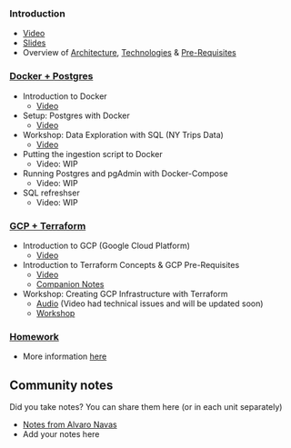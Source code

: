 ### Introduction

* [Video](https://www.youtube.com/watch?v=bkJZDmreIpA&list=PL3MmuxUbc_hJed7dXYoJw8DoCuVHhGEQb&index=1)
* [Slides](https://www.slideshare.net/AlexeyGrigorev/data-engineering-zoomcamp-introduction)
* Overview of [Architecture](https://github.com/DataTalksClub/data-engineering-zoomcamp#overview), [Technologies](https://github.com/DataTalksClub/data-engineering-zoomcamp#technologies) & [Pre-Requisites](https://github.com/DataTalksClub/data-engineering-zoomcamp#prerequisites)


### [Docker + Postgres](2_docker_sql)

* Introduction to Docker
  * [Video](https://www.youtube.com/watch?v=EYNwNlOrpr0&list=PL3MmuxUbc_hJed7dXYoJw8DoCuVHhGEQb&index=3)
* Setup: Postgres with Docker 
  * [Video](https://www.youtube.com/watch?v=2JM-ziJt0WI&list=PL3MmuxUbc_hJed7dXYoJw8DoCuVHhGEQb&index=4)
* Workshop: Data Exploration with SQL (NY Trips Data)
  * [Video](https://www.youtube.com/watch?v=hCAIVe9N0ow&list=PL3MmuxUbc_hJed7dXYoJw8DoCuVHhGEQb&index=5)
* Putting the ingestion script to Docker 
  * Video: WIP
* Running Postgres and pgAdmin with Docker-Compose
  * Video: WIP
* SQL refreshser
  * Video: WIP


### [GCP + Terraform](1_terraform_gcp)

* Introduction to GCP (Google Cloud Platform)
  * [Video](https://www.youtube.com/watch?v=18jIzE41fJ4&list=PL3MmuxUbc_hJed7dXYoJw8DoCuVHhGEQb&index=2)
* Introduction to Terraform Concepts & GCP Pre-Requisites
  * [Video](https://www.youtube.com/watch?v=Hajwnmj0xfQ&list=PL3MmuxUbc_hJed7dXYoJw8DoCuVHhGEQb&index=6)
  * [Companion Notes](1_terraform_gcp)
* Workshop: Creating GCP Infrastructure with Terraform
  * [Audio](https://drive.google.com/file/d/1IqMRDwJV-m0v9_le_i2HA_UbM_sIWgWx/view?usp=sharing) (Video had technical issues and will be updated soon)
  * [Workshop](1_terraform_gcp/terraform_inf)

### [Homework](homework.md)

* More information [here](homework.md)

## Community notes

Did you take notes? You can share them here (or in each unit separately)

* [Notes from Alvaro Navas](https://github.com/ziritrion/dataeng-zoomcamp/blob/main/notes/1_intro.md)
* Add your notes here